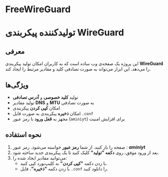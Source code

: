# FreeWireGuard
# تولیدکننده پیکربندی WireGuard

## معرفی
این پروژه یک صفحه‌ی وب ساده است که به کاربران امکان تولید پیکربندی **WireGuard** را می‌دهد. این ابزار می‌تواند به صورت تصادفی کلید و مقادیر مرتبط را ایجاد کند.

## ویژگی‌ها
- تولید **کلید خصوصی** و **آدرس تصادفی**
- تولید مقادیر **DNS** و **MTU** به صورت تصادفی
- امکان **کپی کردن** پیکربندی
- امکان **ذخیره** پیکربندی به صورت فایل `.conf`
- مجهز به **قفل ورود** با رمز عبور (`aminiyt`) برای افزایش امنیت

## نحوه استفاده
1. صفحه را باز کنید. از شما **رمز عبور** خواسته می‌شود. رمز عبور : ***aminiyt***
2. بعد از ورود موفق، روی **دکمه "تولید"** کلیک کنید تا یک پیکربندی جدید ساخته شود.
3. می‌توانید مقادیر ایجاد شده را:
   - با زدن دکمه **"کپی کردن"** به کلیپ‌بورد کپی کنید.
   - با زدن دکمه **"ذخیره"**، فایل `.conf` را دانلود کنید.



